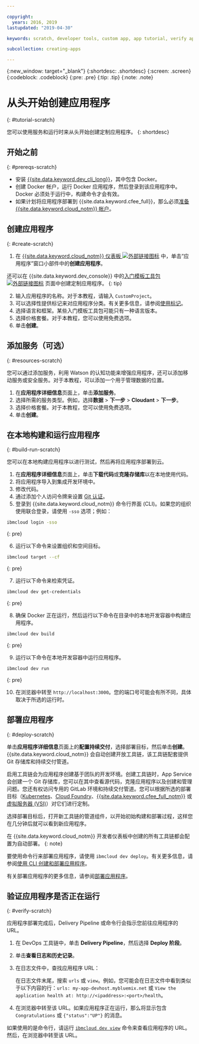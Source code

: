 ```yaml
---

copyright:
  years: 2016, 2019
lastupdated: "2019-04-30"

keywords: scratch, developer tools, custom app, app tutorial, verify app running, run app local

subcollection: creating-apps

---
```


{:new_window: target="_blank"}
{:shortdesc: .shortdesc}
{:screen: .screen}
{:codeblock: .codeblock}
{:pre: .pre}
{:tip: .tip}
{:note: .note}

# 从头开始创建应用程序
{: #tutorial-scratch}

您可以使用服务和运行时来从头开始创建定制应用程序。
{: shortdesc}

## 开始之前
{: #prereqs-scratch}

* 安装 [{{site.data.keyword.dev_cli_long}}](/docs/cli?topic=cloud-cli-ibmcloud-cli)，其中包含 Docker。 
* 创建 Docker 帐户，运行 Docker 应用程序，然后登录到该应用程序中。Docker 必须处于运行中，构建命令才会有效。
* 如果计划将应用程序部署到 {{site.data.keyword.cfee_full}}，那么必须[准备 {{site.data.keyword.cloud_notm}} 帐户](/docs/cloud-foundry?topic=cloud-foundry-prepare)。

## 创建应用程序
{: #create-scratch}

1. 在 [{{site.data.keyword.cloud_notm}} 仪表板 ![外部链接图标](../../icons/launch-glyph.svg "外部链接图标")](https://{DomainName}) 中，单击“应用程序”窗口小部件中的**创建应用程序**。

  还可以在 {{site.data.keyword.dev_console}} 中的[入门模板工具包 ![外部链接图标](../../icons/launch-glyph.svg "外部链接图标")](https://{DomainName}/developer/appservice/starter-kits/) 页面中创建定制应用程序。
  {: tip}

2. 输入应用程序的名称。对于本教程，请输入 `CustomProject`。
3. 可以选择性提供标记来对应用程序分类。有关更多信息，请参阅[使用标记](/docs/resources?topic=resources-tag)。
4. 选择语言和框架。某些入门模板工具包可能只有一种语言版本。
5. 选择价格套餐。对于本教程，您可以使用免费选项。
6. 单击**创建**。

## 添加服务（可选）
{: #resources-scratch}

您可以通过添加服务，利用 Watson 的认知功能来增强应用程序，还可以添加移动服务或安全服务。对于本教程，可以添加一个用于管理数据的位置。

1. 在**应用程序详细信息**页面上，单击**添加服务**。
2. 选择所需的服务类型。例如，选择**数据** > **下一步** > **Cloudant** > **下一步**。
3. 选择价格套餐。对于本教程，您可以使用免费选项。
4. 单击**创建**。

## 在本地构建和运行应用程序
{: #build-run-scratch}

您可以在本地构建应用程序以进行测试，然后再将应用程序部署到云。

1. 在**应用程序详细信息**页面上，单击**下载代码**或**克隆存储库**以在本地使用代码。
2. 将应用程序导入到集成开发环境中。
3. 修改代码。
4. 通过添加个人访问令牌来设置 [Git 认证](/docs/services/ContinuousDelivery?topic=ContinuousDelivery-git_working#git_authentication)。
5. 登录到 {{site.data.keyword.cloud_notm}} 命令行界面 (CLI)。如果您的组织使用联合登录，请使用 `-sso` 选项；例如：

  ```bash
  ibmcloud login -sso
  ```
  {: pre}

6. 运行以下命令来设置组织和空间目标。

  ```bash
  ibmcloud target --cf
  ```
  {: pre}

7. 运行以下命令来检索凭证。

  ```bash
  ibmcloud dev get-credentials
  ```
  {: pre}

8. 确保 Docker 正在运行，然后运行以下命令在目录中的本地开发容器中构建应用程序。

  ```bash
ibmcloud dev build
```
  {: pre}

9. 运行以下命令在本地开发容器中运行应用程序。

  ```bash
ibmcloud dev run
```
  {: pre}

10. 在浏览器中转至 `http://localhost:3000`。您的端口号可能会有所不同，具体取决于所选的运行时。

## 部署应用程序
{: #deploy-scratch}

单击**应用程序详细信息**页面上的**配置持续交付**，选择部署目标，然后单击**创建**。{{site.data.keyword.cloud_notm}} 会自动创建开放工具链，该工具链配套提供 Git 存储库和持续交付管道。

启用工具链会为应用程序创建基于团队的开发环境。创建工具链时，App Service 会创建一个 Git 存储库，您可以在其中查看源代码，克隆应用程序以及创建和管理问题。您还有权访问专用的 GitLab 环境和持续交付管道。您可以根据所选的部署目标（[Kubernetes](/docs/containers?topic=containers-getting-started)、[Cloud Foundry](/docs/cloud-foundry-public?topic=cloud-foundry-public-about-cf)、[{{site.data.keyword.cfee_full_notm}}](/docs/cloud-foundry?topic=cloud-foundry-about) 或[虚拟服务器 (VSI)](/docs/vsi?topic=virtual-servers-getting-started-with-virtual-servers)）对它们进行定制。

选择部署目标后，打开新工具链的管道组件，以开始初始构建和部署过程，这样您在几分钟后就可以看到新应用程序。

在 {{site.data.keyword.cloud_notm}} 开发者仪表板中创建的所有工具链都会配置为自动部署。
{: note}

要使用命令行来部署应用程序，请使用 `ibmcloud dev deploy`。有关更多信息，请参阅[使用 CLI 创建和部署应用程序](/docs/apps?topic=creating-apps-create-deploy-app-cli)。

有关部署应用程序的更多信息，请参阅[部署应用程序](/docs/apps?topic=creating-apps-deploying-apps)。

## 验证应用程序是否正在运行
{: #verify-scratch}

应用程序部署完成后，Delivery Pipeline 或命令行会指示您前往应用程序的 URL。

1. 在 DevOps 工具链中，单击 **Delivery Pipeline**，然后选择 **Deploy 阶段**。
2. 单击**查看日志和历史记录**。
3. 在日志文件中，查找应用程序 URL：

   在日志文件末尾，搜索 `urls` 或 `view`。例如，您可能会在日志文件中看到类似于以下内容的行：`urls: my-app-devhost.mybluemix.net` 或 `View the application health at: http://<ipaddress>:<port>/health`。

4. 在浏览器中转至该 URL。如果应用程序正在运行，那么将显示包含 `Congratulations` 或 `{"status":"UP"}` 的消息。

如果使用的是命令行，请运行 [`ibmcloud dev view`](/docs/cli/idt?topic=cloud-cli-idt-cli#view) 命令来查看应用程序的 URL。然后，在浏览器中转至该 URL。

